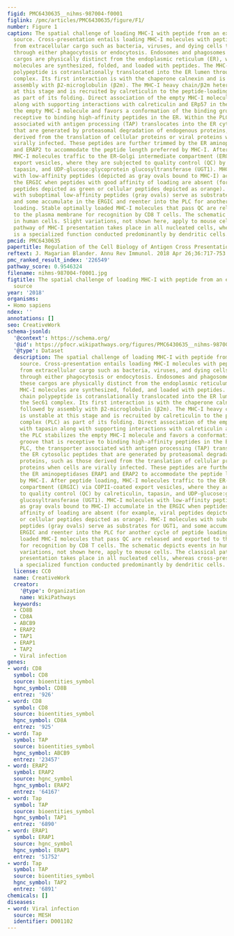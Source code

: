 ```yaml
---
figid: PMC6430635__nihms-987004-f0001
figlink: /pmc/articles/PMC6430635/figure/F1/
number: Figure 1
caption: The spatial challenge of loading MHC-I with peptide from an extracellular
  source. Cross-presentation entails loading MHC-I molecules with peptides derived
  from extracellular cargo such as bacteria, viruses, and dying cells that are internalized
  through either phagocytosis or endocytosis. Endosomes and phagosomes carrying these
  cargos are physically distinct from the endoplasmic reticulum (ER), where MHC-I
  molecules are synthesized, folded, and loaded with peptides. The MHC-I heavy chain
  polypeptide is cotranslationally translocated into the ER lumen through the Sec61
  complex. Its first interaction is with the chaperone calnexin and is followed by
  assembly with β2-microglobulin (β2m). The MHC-I heavy chain/β2m heterodimer is unstable
  at this stage and is recruited by calreticulin to the peptide-loading complex (PLC)
  as part of its folding. Direct association of the empty MHC-I molecules with tapasin
  along with supporting interactions with calreticulin and ERp57 in the PLC stabilizes
  the empty MHC-I molecule and favors a conformation of the binding groove that is
  receptive to binding high-affinity peptides in the ER. Within the PLC, the transporter
  associated with antigen processing (TAP) translocates into the ER cytosolic peptides
  that are generated by proteasomal degradation of endogenous proteins, such as those
  derived from the translation of cellular proteins or viral proteins when cells are
  virally infected. These peptides are further trimmed by the ER aminopeptidases ERAP1
  and ERAP2 to accommodate the peptide length preferred by MHC-I. After peptide loading,
  MHC-I molecules traffic to the ER-Golgi intermediate compartment (ERGIC) via COPII-coated
  export vesicles, where they are subjected to quality control (QC) by calreticulin,
  tapasin, and UDP-glucose:glycoprotein glucosyltransferase (UGT1). MHC-I molecules
  with low-affinity peptides (depicted as gray ovals bound to MHC-I) accumulate in
  the ERGIC when peptides with good affinity of loading are absent (for example, viral
  peptides depicted as green or cellular peptides depicted as orange). MHC-I molecules
  with suboptimal low-affinity peptides (gray ovals) serve as substrates for UGT1,
  and some accumulate in the ERGIC and reenter into the PLC for another cycle of peptide
  loading. Stable optimally loaded MHC-I molecules that pass QC are released and exported
  to the plasma membrane for recognition by CD8 T cells. The schematic depicts events
  in human cells. Slight variations, not shown here, apply to mouse cells. The classical
  pathway of MHC-I presentation takes place in all nucleated cells, whereas cross-presentation
  is a specialized function conducted predominantly by dendritic cells.
pmcid: PMC6430635
papertitle: Regulation of the Cell Biology of Antigen Cross Presentation.
reftext: J. Magarian Blander. Annu Rev Immunol. 2018 Apr 26;36:717-753.
pmc_ranked_result_index: '226549'
pathway_score: 0.9546324
filename: nihms-987004-f0001.jpg
figtitle: The spatial challenge of loading MHC-I with peptide from an extracellular
  source
year: '2018'
organisms:
- Homo sapiens
ndex: ''
annotations: []
seo: CreativeWork
schema-jsonld:
  '@context': https://schema.org/
  '@id': https://pfocr.wikipathways.org/figures/PMC6430635__nihms-987004-f0001.html
  '@type': Dataset
  description: The spatial challenge of loading MHC-I with peptide from an extracellular
    source. Cross-presentation entails loading MHC-I molecules with peptides derived
    from extracellular cargo such as bacteria, viruses, and dying cells that are internalized
    through either phagocytosis or endocytosis. Endosomes and phagosomes carrying
    these cargos are physically distinct from the endoplasmic reticulum (ER), where
    MHC-I molecules are synthesized, folded, and loaded with peptides. The MHC-I heavy
    chain polypeptide is cotranslationally translocated into the ER lumen through
    the Sec61 complex. Its first interaction is with the chaperone calnexin and is
    followed by assembly with β2-microglobulin (β2m). The MHC-I heavy chain/β2m heterodimer
    is unstable at this stage and is recruited by calreticulin to the peptide-loading
    complex (PLC) as part of its folding. Direct association of the empty MHC-I molecules
    with tapasin along with supporting interactions with calreticulin and ERp57 in
    the PLC stabilizes the empty MHC-I molecule and favors a conformation of the binding
    groove that is receptive to binding high-affinity peptides in the ER. Within the
    PLC, the transporter associated with antigen processing (TAP) translocates into
    the ER cytosolic peptides that are generated by proteasomal degradation of endogenous
    proteins, such as those derived from the translation of cellular proteins or viral
    proteins when cells are virally infected. These peptides are further trimmed by
    the ER aminopeptidases ERAP1 and ERAP2 to accommodate the peptide length preferred
    by MHC-I. After peptide loading, MHC-I molecules traffic to the ER-Golgi intermediate
    compartment (ERGIC) via COPII-coated export vesicles, where they are subjected
    to quality control (QC) by calreticulin, tapasin, and UDP-glucose:glycoprotein
    glucosyltransferase (UGT1). MHC-I molecules with low-affinity peptides (depicted
    as gray ovals bound to MHC-I) accumulate in the ERGIC when peptides with good
    affinity of loading are absent (for example, viral peptides depicted as green
    or cellular peptides depicted as orange). MHC-I molecules with suboptimal low-affinity
    peptides (gray ovals) serve as substrates for UGT1, and some accumulate in the
    ERGIC and reenter into the PLC for another cycle of peptide loading. Stable optimally
    loaded MHC-I molecules that pass QC are released and exported to the plasma membrane
    for recognition by CD8 T cells. The schematic depicts events in human cells. Slight
    variations, not shown here, apply to mouse cells. The classical pathway of MHC-I
    presentation takes place in all nucleated cells, whereas cross-presentation is
    a specialized function conducted predominantly by dendritic cells.
  license: CC0
  name: CreativeWork
  creator:
    '@type': Organization
    name: WikiPathways
  keywords:
  - CD8B
  - CD8A
  - ABCB9
  - ERAP2
  - TAP1
  - ERAP1
  - TAP2
  - Viral infection
genes:
- word: CD8
  symbol: CD8
  source: bioentities_symbol
  hgnc_symbol: CD8B
  entrez: '926'
- word: CD8
  symbol: CD8
  source: bioentities_symbol
  hgnc_symbol: CD8A
  entrez: '925'
- word: Tap
  symbol: TAP
  source: bioentities_symbol
  hgnc_symbol: ABCB9
  entrez: '23457'
- word: ERAP2
  symbol: ERAP2
  source: hgnc_symbol
  hgnc_symbol: ERAP2
  entrez: '64167'
- word: Tap
  symbol: TAP
  source: bioentities_symbol
  hgnc_symbol: TAP1
  entrez: '6890'
- word: ERAP1
  symbol: ERAP1
  source: hgnc_symbol
  hgnc_symbol: ERAP1
  entrez: '51752'
- word: Tap
  symbol: TAP
  source: bioentities_symbol
  hgnc_symbol: TAP2
  entrez: '6891'
chemicals: []
diseases:
- word: Viral infection
  source: MESH
  identifier: D001102
---
```

